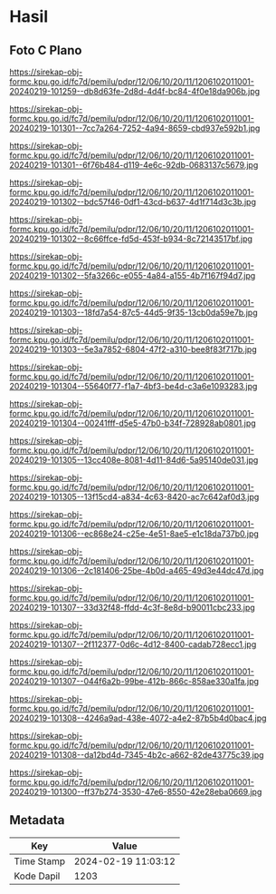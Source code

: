 # Hasil

## Foto C Plano

https://sirekap-obj-formc.kpu.go.id/fc7d/pemilu/pdpr/12/06/10/20/11/1206102011001-20240219-101259--db8d63fe-2d8d-4d4f-bc84-4f0e18da906b.jpg

https://sirekap-obj-formc.kpu.go.id/fc7d/pemilu/pdpr/12/06/10/20/11/1206102011001-20240219-101301--7cc7a264-7252-4a94-8659-cbd937e592b1.jpg

https://sirekap-obj-formc.kpu.go.id/fc7d/pemilu/pdpr/12/06/10/20/11/1206102011001-20240219-101301--6f76b484-d119-4e6c-92db-0683137c5679.jpg

https://sirekap-obj-formc.kpu.go.id/fc7d/pemilu/pdpr/12/06/10/20/11/1206102011001-20240219-101302--bdc57f46-0df1-43cd-b637-4d1f714d3c3b.jpg

https://sirekap-obj-formc.kpu.go.id/fc7d/pemilu/pdpr/12/06/10/20/11/1206102011001-20240219-101302--8c66ffce-fd5d-453f-b934-8c72143517bf.jpg

https://sirekap-obj-formc.kpu.go.id/fc7d/pemilu/pdpr/12/06/10/20/11/1206102011001-20240219-101302--5fa3266c-e055-4a84-a155-4b7f167f94d7.jpg

https://sirekap-obj-formc.kpu.go.id/fc7d/pemilu/pdpr/12/06/10/20/11/1206102011001-20240219-101303--18fd7a54-87c5-44d5-9f35-13cb0da59e7b.jpg

https://sirekap-obj-formc.kpu.go.id/fc7d/pemilu/pdpr/12/06/10/20/11/1206102011001-20240219-101303--5e3a7852-6804-47f2-a310-bee8f83f717b.jpg

https://sirekap-obj-formc.kpu.go.id/fc7d/pemilu/pdpr/12/06/10/20/11/1206102011001-20240219-101304--55640f77-f1a7-4bf3-be4d-c3a6e1093283.jpg

https://sirekap-obj-formc.kpu.go.id/fc7d/pemilu/pdpr/12/06/10/20/11/1206102011001-20240219-101304--00241fff-d5e5-47b0-b34f-728928ab0801.jpg

https://sirekap-obj-formc.kpu.go.id/fc7d/pemilu/pdpr/12/06/10/20/11/1206102011001-20240219-101305--13cc408e-8081-4d11-84d6-5a95140de031.jpg

https://sirekap-obj-formc.kpu.go.id/fc7d/pemilu/pdpr/12/06/10/20/11/1206102011001-20240219-101305--13f15cd4-a834-4c63-8420-ac7c642af0d3.jpg

https://sirekap-obj-formc.kpu.go.id/fc7d/pemilu/pdpr/12/06/10/20/11/1206102011001-20240219-101306--ec868e24-c25e-4e51-8ae5-e1c18da737b0.jpg

https://sirekap-obj-formc.kpu.go.id/fc7d/pemilu/pdpr/12/06/10/20/11/1206102011001-20240219-101306--2c181406-25be-4b0d-a465-49d3e44dc47d.jpg

https://sirekap-obj-formc.kpu.go.id/fc7d/pemilu/pdpr/12/06/10/20/11/1206102011001-20240219-101307--33d32f48-ffdd-4c3f-8e8d-b90011cbc233.jpg

https://sirekap-obj-formc.kpu.go.id/fc7d/pemilu/pdpr/12/06/10/20/11/1206102011001-20240219-101307--2f112377-0d6c-4d12-8400-cadab728ecc1.jpg

https://sirekap-obj-formc.kpu.go.id/fc7d/pemilu/pdpr/12/06/10/20/11/1206102011001-20240219-101307--044f6a2b-99be-412b-866c-858ae330a1fa.jpg

https://sirekap-obj-formc.kpu.go.id/fc7d/pemilu/pdpr/12/06/10/20/11/1206102011001-20240219-101308--4246a9ad-438e-4072-a4e2-87b5b4d0bac4.jpg

https://sirekap-obj-formc.kpu.go.id/fc7d/pemilu/pdpr/12/06/10/20/11/1206102011001-20240219-101308--da12bd4d-7345-4b2c-a662-82de43775c39.jpg

https://sirekap-obj-formc.kpu.go.id/fc7d/pemilu/pdpr/12/06/10/20/11/1206102011001-20240219-101300--ff37b274-3530-47e6-8550-42e28eba0669.jpg


## Metadata

| Key        | Value               |
| ---------- | ------------------- |
| Time Stamp | 2024-02-19 11:03:12 |
| Kode Dapil | 1203                |



